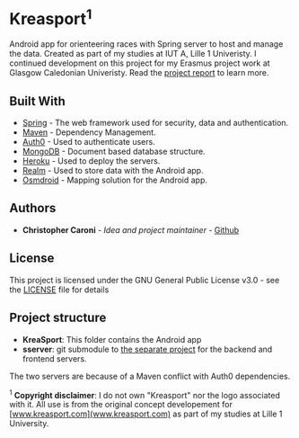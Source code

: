 # Kreasport<sup>1</sup>

Android app for orienteering races with Spring server to host and manage the data. Created as part of my studies at IUT A, Lille 1 Univeristy. I continued development on this project for my Erasmus project work at Glasgow Caledonian Univeristy. Read the [project report](doc/Kreasport%20Report.pdf) to learn more.

## Built With

* [Spring](https://spring.io/) - The web framework used for security, data and authentication.
* [Maven](https://maven.apache.org/) - Dependency Management.
* [Auth0](https://auth0.com/) - Used to authenticate users.
* [MongoDB](https://www.mongodb.com/) - Document based database structure.
* [Heroku](https://www.heroku.com/) - Used to deploy the servers.
* [Realm](https://realm.io/) - Used to store data with the Android app.
* [Osmdroid](https://github.com/osmdroid/osmdroid) - Mapping solution for the Android app.

## Authors

* **Christopher Caroni** - *Idea and project maintainer* - [Github](https://github.com/Christopher-Caroni)

## License

This project is licensed under the GNU General Public License v3.0 - see the [LICENSE](LICENSE) file for details

## Project structure

 - **KreaSport**: This folder contains the Android app
 - **sserver**: git submodule to [the separate project](https://github.com/Christopher-Caroni/kreasport-server) for the backend and frontend servers.

The two servers are because of a Maven conflict with Auth0 dependencies.

<sup>1</sup> **Copyright disclaimer**: I do not own "Kreasport" nor the logo associated with it. All use is from the original concept developement for [www.kreasport.com](www.kreasport.com) as part of my studies at Lille 1 University.
